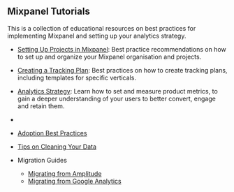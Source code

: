 ## Mixpanel Tutorials
This is a collection of educational resources on best practices for implementing Mixpanel and setting up your analytics strategy.

- [Setting Up Projects in Mixpanel](/docs/other-bits/tutorials/setting-up-mixpanel): Best practice recommendations on how to set up and organize your Mixpanel organisation and projects. 

- [Creating a Tracking Plan](/docs/other-bits/tutorials/creating-a-tracking-plan): Best practices on how to create tracking plans, including templates for specific verticals.

- [Analytics Strategy](/docs/other-bits/tutorials/analytics-strategy): Learn how to set and measure product metrics, to gain a deeper understanding of your users to better convert, engage and retain them.
- 
- [Adoption Best Practices](/docs/other-bits/tutorials/adoption-reference-guide)

- [Tips on Cleaning Your Data](/docs/other-bits/tutorials/how-to-clean-your-data)

- Migration Guides
  - [Migrating from Amplitude](/docs/other-bits/tutorials/migration-guides/migrating-to-mixpanel-from-amplitude)
  - [Migrating from Google Analytics](/docs/other-bits/tutorials/migration-guides/migrating-to-mixpanel-from-google-analytics)



